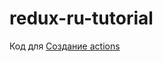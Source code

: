 # redux-ru-tutorial
Код для [Создание actions](https://maxfarseer.gitbooks.io/redux-course-ru/content/sozdanie_actions.html)

